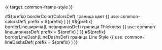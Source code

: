 {{ target: common-frame-style }}

#${prefix} borderColor(ColorsDef)
граница цвет
{{ use: common-colorsDef(
  prefix = ${prefix}
  ) }}
#${prefix} borderLineширина(LineширинаsDef)
граница Thickness
{{ use: common-lineширинаsDef(
  prefix = ${prefix}
  ) }}
#${prefix} borderLineDash(LineDashsDef)
граница Line Style
{{ use: common-lineDashsDef(
  prefix = ${prefix}
  ) }}